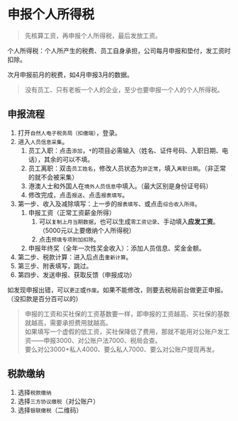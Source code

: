 # 申报个人所得税

> 先核算工资，再申报个人所得税，最后发放工资。

个人所得税：个人所产生的税费、员工自身承担，公司每月申报和垫付，发工资时扣除。

次月申报前月的税费，如4月申报3月的数据。

> 没有员工、只有老板一个人的企业，至少也要申报一个人的个人所得税。

## 申报流程

1. 打开`自然人电子税务局（扣缴端）`，登录。
2. 进入`人员信息采集`。
    1. 员工入职：点击`添加`，`*`的项目必需输入（姓名、证件号码、入职日期、电话），其余的可以不填。
    2. 员工离职：双击`员工姓名`，修改人员状态为`非正常`，填入`离职日期`。（非正常的就不会被采集）
    3. 港澳人士和外国人在`境外人员信息`中填入。（最大区别是身份证号码）
    4. 修改完成，点击`报送`、点击`报表填写`。
3. 第一步、收入及减除填写：上一步的`报表填写`、或点击`综合收入所得`。
    1. 申报工资（正常工资薪金所得）
        1. 可以`复制上月当期数据`，也可以生成`零工资记录`、手动填入**应发工资**。（5000元以上要缴纳个人所得税）
        2. 点击`预填专项附加扣除`。
    2. 申报年终奖（全年一次性奖金收入）：添加人员信息、奖金金额。
4. 第二步、税款计算：进入后点击`重新计算`。
5. 第三步、附表填写，跳过。
6. 第四步、发送申报、获取反馈（申报成功）

如发现申报出错，可以`更正`或`作废`。如果不能修改，则要去税局前台做更正申报。（没扣款是百分百可以的）

> 申报的工资和买社保的工资基数要一样，即申报的工资越高、买社保的基数就越高，需要承担费用就越高。  
如果填写一个虚假的低工资，买社保降低了费用，那就不能用对公账户发工资——申报3000、对公账户法7000、税局会查。  
要么对公3000+私人4000、要么私人7000、要么对公账户提现再发。

## 税款缴纳

1. 选择`税款缴纳`
2. 选择`三方协议缴税`（对公账户）
3. 选择`银联缴税`（二维码）


